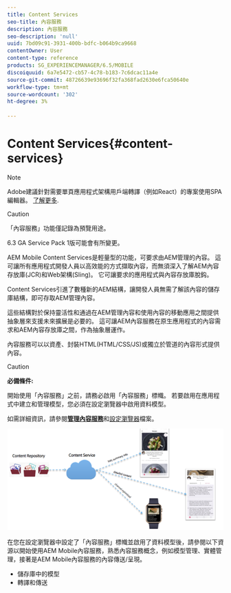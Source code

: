 ```yaml
---
title: Content Services
seo-title: 內容服務
description: 內容服務
seo-description: 'null'
uuid: 7bd09c91-3931-400b-bdfc-b064b9ca9668
contentOwner: User
content-type: reference
products: SG_EXPERIENCEMANAGER/6.5/MOBILE
discoiquuid: 6a7e5472-cb57-4c78-b183-7c6dcac11a4e
source-git-commit: 48726639e93696f32fa368fad2630e6fca50640e
workflow-type: tm+mt
source-wordcount: '302'
ht-degree: 3%

---
```



# Content Services{#content-services}

>[!NOTE]
>
>Adobe建議針對需要單頁應用程式架構用戶端轉譯（例如React）的專案使用SPA編輯器。 [了解更多](/help/sites-developing/spa-overview.md).

>[!CAUTION]
>
>「內容服務」功能僅記錄為預覽用途。
>
>6.3 GA Service Pack 1版可能會有所變更。

AEM Mobile Content Services是輕量型的功能，可要求由AEM管理的內容。 這可讓所有應用程式開發人員以高效能的方式擷取內容，而無須深入了解AEM內容存放庫(JCR)和Web架構(Sling)。 它可讓要求的應用程式與內容存放庫脫鈎。

Content Services引進了數種新的AEM結構，讓開發人員無需了解該內容的儲存庫結構，即可存取AEM管理內容。

這些結構對於保持靈活性和通過在AEM管理內容和使用內容的移動應用之間提供抽象層來支援未來擴展是必要的。 這可讓AEM內容服務在原生應用程式的內容需求和AEM內容存放庫之間，作為抽象層運作。

內容服務可以以資產、封裝HTML(HTML/CSS/JS)或獨立於管道的內容形式提供內容。

>[!CAUTION]
>
>**必備條件:**
>
>開始使用「內容服務」之前，請務必啟用「內容服務」標幟。 若要啟用在應用程式中建立和管理模型，您必須在設定瀏覽器中啟用資料模型。
>
>如需詳細資訊，請參閱&#x200B;**[管理內容服務](/help/mobile/developing-content-services.md)**&#x200B;和[設定瀏覽器](/help/sites-administering/configurations.md)檔案。

![chlimage_1-143](assets/chlimage_1-143.png)

在您在設定瀏覽器中設定了「內容服務」標幟並啟用了資料模型後，請參閱以下資源以開始使用AEM Mobile內容服務，熟悉內容服務概念，例如模型管理、實體管理，接著是AEM Mobile內容服務的內容傳送/呈現。

* 儲存庫中的模型
* 轉譯和傳送
